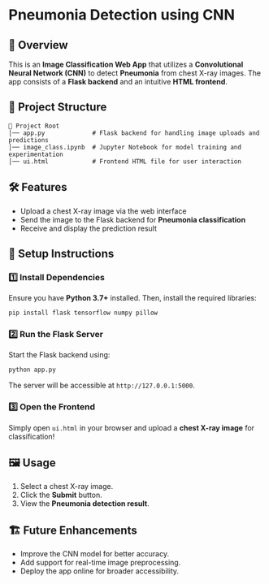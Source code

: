 # Pneumonia Detection using CNN

## 🚀 Overview
This is an **Image Classification Web App** that utilizes a **Convolutional Neural Network (CNN)** to detect **Pneumonia** from chest X-ray images. The app consists of a **Flask backend** and an intuitive **HTML frontend**.

## 📁 Project Structure
```
📂 Project Root
│── app.py             # Flask backend for handling image uploads and predictions
│── image_class.ipynb  # Jupyter Notebook for model training and experimentation
│── ui.html            # Frontend HTML file for user interaction
```

## 🛠️ Features
- Upload a chest X-ray image via the web interface
- Send the image to the Flask backend for **Pneumonia classification**
- Receive and display the prediction result

## 🔧 Setup Instructions
### 1️⃣ Install Dependencies
Ensure you have **Python 3.7+** installed. Then, install the required libraries:
```bash
pip install flask tensorflow numpy pillow
```

### 2️⃣ Run the Flask Server
Start the Flask backend using:
```bash
python app.py
```
The server will be accessible at `http://127.0.0.1:5000`.

### 3️⃣ Open the Frontend
Simply open `ui.html` in your browser and upload a **chest X-ray image** for classification!

## 🖼️ Usage
1. Select a chest X-ray image.
2. Click the **Submit** button.
3. View the **Pneumonia detection result**.

## 🏗️ Future Enhancements
- Improve the CNN model for better accuracy.
- Add support for real-time image preprocessing.
- Deploy the app online for broader accessibility.

